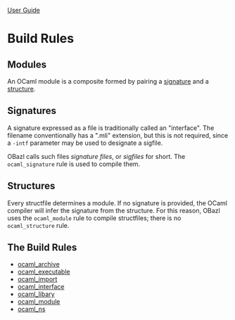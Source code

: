 [User Guide](index.md)

# Build Rules

## <a name="modules">Modules</a>

An OCaml module is a composite formed by pairing a
[signature](#signatures)
and a
[structure](#structures).

## <a name="signatures">Signatures</a>

A signature expressed as a file is traditionally called an
"interface". The filename conventionally has a ".mli" extension, but
this is not required, since a `-intf` parameter may be used to
designate a sigfile.

OBazl calls such files _signature files_, or _sigfiles_ for short. The
`ocaml_signature` rule is used to compile them.

## <a name="structures">Structures</a>

Every structfile determines a module. If no signature is provided, the
OCaml compiler will infer the signature from the structure. For this
reason, OBazl uses the `ocaml_module` rule to compile structfiles;
there is no `ocaml_structure` rule.

## The Build Rules

* [ocaml_archive](ocaml_archive.md)
* [ocaml_executable](ocaml_executable.md)
* [ocaml_import](ocaml_import.md)
* [ocaml_interface](ocaml_interface.md)
* [ocaml_libary](ocaml_library.md)
* [ocaml_module](ocaml_module.md)
* [ocaml_ns](ocaml_ns.md)
